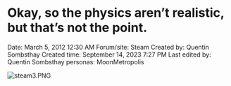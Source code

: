 # Okay, so the physics aren’t realistic, but that’s not the point.

Date: March 5, 2012 12:30 AM
Forum/site: Steam
Created by: Quentin Sombsthay
Created time: September 14, 2023 7:27 PM
Last edited by: Quentin Sombsthay
personas: MoonMetropolis

![steam3.PNG](Okay,%20so%20the%20physics%20aren%E2%80%99t%20realistic,%20but%20that%E2%80%99s%20%20982c2a69ec8a49b5a1ba9aa21d442ee6/steam3.png)